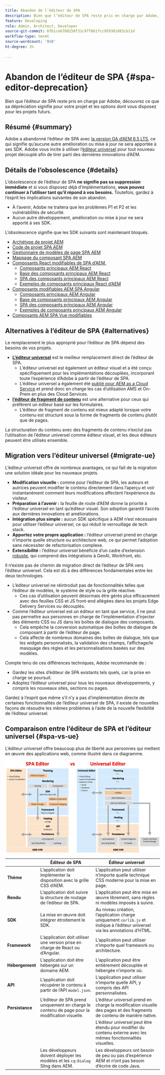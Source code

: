 ```yaml
---
title: Abandon de l’éditeur de SPA
description: Bien que l’éditeur de SPA reste pris en charge par Adobe, découvrez ce que sa dépréciation signifie pour votre projet et les options dont vous disposez pour les projets futurs.
feature: Developing
role: Admin, Architect, Developer
source-git-commit: 6fb1ce6788258f31c97f861fcc959301d83cb11d
workflow-type: tm+mt
source-wordcount: '910'
ht-degree: 3%

---
```



# Abandon de l’éditeur de SPA {#spa-editor-deprecation}

Bien que l’éditeur de SPA reste pris en charge par Adobe, découvrez ce que sa dépréciation signifie pour votre projet et les options dont vous disposez pour les projets futurs.

## Résumé {#summary}

Adobe a abandonné l’éditeur de SPA avec [la version GA d’AEM 6.5 LTS](/help/release-notes/release-notes.md#deprecated-and-removed-features), ce qui signifie qu’aucune autre amélioration ou mise à jour ne sera apportée à ses SDK. Adobe vous incite à utiliser l’[éditeur universel](/help/sites-developing/universal-editor/introduction.md) pour tout nouveau projet découplé afin de tirer parti des dernières innovations d’AEM.

## Détails de l’obsolescence {#details}

L’obsolescence de l’éditeur de SPA **ne signifie pas sa suppression immédiate** et si vous disposez déjà d’implémentations, **vous pouvez continuer à l’utiliser tant qu’il répond à vos besoins.** Toutefois, gardez à l’esprit les implications suivantes de son abandon.

* À l’avenir, Adobe ne traitera que les problèmes P1 et P2 et les vulnérabilités de sécurité.
* Aucun autre développement, amélioration ou mise à jour ne sera apporté à ses SDK.

L’obsolescence signifie que les SDK suivants sont maintenant bloqués.

* [Archétype de projet AEM](https://github.com/adobe/aem-project-archetype/)
* [Code de projet SPA AEM](https://github.com/adobe/aem-spa-project-core)
* [Gestionnaire de modèles de page SPA AEM](https://github.com/adobe/aem-spa-page-model-manager)
* [Mappage du composant SPA AEM](https://github.com/adobe/aem-spa-component-mapping)
* [Composants React modifiables de SPA d’AEM.](https://github.com/adobe/aem-react-editable-components)
   * [Composants principaux AEM React](https://github.com/adobe/aem-react-core-wcm-components)
   * [Base des composants principaux AEM React](https://github.com/adobe/aem-react-core-wcm-components-base)
   * [SPA des composants principaux AEM React](https://github.com/adobe/aem-react-core-wcm-components-spa)
   * [Exemples de composants principaux React d’AEM](https://github.com/adobe/aem-react-core-wcm-components-examples)
* [Composants modifiables AEM SPA Angular](https://github.com/adobe/aem-angular-editable-components)
   * [Composants principaux AEM Angular](https://github.com/adobe/aem-angular-core-wcm-components)
   * [Base de composants principaux AEM Angular](https://github.com/adobe/aem-angular-core-wcm-components-base)
   * [SPA des composants principaux AEM Angular](https://github.com/adobe/aem-angular-core-wcm-components-spa)
   * [Exemples de composants principaux AEM Angular](https://github.com/adobe/aem-angular-core-wcm-components-examples)
* [Composants AEM SPA Vue modifiables](https://github.com/mavicellc/aem-vue-editable-components)

## Alternatives à l’éditeur de SPA {#alternatives}

Le remplacement le plus approprié pour l’éditeur de SPA dépend des besoins de vos projets.

* **[L’éditeur universel](/help/sites-developing/universal-editor/introduction.md)** est le meilleur remplacement direct de l’éditeur de SPA.
   * L’éditeur universel est également un éditeur visuel et a été conçu spécifiquement pour les implémentations découplées, incorporant toute l’expérience d’Adobe à partir de l’éditeur de SPA.
   * L’éditeur universel a également été [publié pour AEM as a Cloud Service](https://experienceleague.adobe.com/fr/docs/experience-manager-cloud-service/content/implementing/developing/universal-editor/introduction) et prend donc en charge les cas d’utilisation AMS et On-Prem en plus des Cloud Services.
* **[l’éditeur de fragment de contenu](/help/assets/content-fragments/content-fragments-managing.md)** est une alternative pour ceux qui préfèrent un éditeur basé sur les formulaires.
   * L’éditeur de fragment de contenu est mieux adapté lorsque votre contenu est structuré sous la forme de fragments de contenu plutôt que de pages.

La structuration du contenu avec des fragments de contenu n’exclut pas l’utilisation de l’éditeur universel comme éditeur visuel, et les deux éditeurs peuvent être utilisés ensemble.

## Migration vers l’éditeur universel {#migrate-ue}

L’éditeur universel offre de nombreux avantages, ce qui fait de la migration une solution idéale pour les nouveaux projets.

* **Modification visuelle :** comme pour l’éditeur de SPA, les auteurs et autrices peuvent modifier le contenu directement dans l’aperçu et voir instantanément comment leurs modifications affectent l’expérience du visiteur.
* **Préparation à l’avenir :** la feuille de route d’AEM donne la priorité à l’éditeur universel en tant qu’éditeur visuel. Son adoption garantit l’accès aux dernières innovations et améliorations.
* **Intégration plus simple :** aucun SDK spécifique à AEM n’est nécessaire pour utiliser l’éditeur universel, ce qui réduit le verrouillage de tech stack.
* **Apportez votre propre application :** l’éditeur universel prend en charge n’importe quelle structure ou architecture web, ce qui permet l’adoption sans nécessiter de refactorisation complexe.
* **Extensibilité :** l’éditeur universel bénéficie d’un cadre d’extension [ robuste,](https://experienceleague.adobe.com/fr/docs/experience-manager-cloud-service/content/implementing/developing/universal-editor/extending) qui comprend des intégrations à GenAI, Workfront, etc.

Il n’existe pas de chemin de migration direct de l’éditeur de SPA vers l’éditeur universel. Cela est dû à des différences fondamentales entre les deux technologies.

* L’éditeur universel ne réintroduit pas de fonctionnalités telles que l’éditeur de modèles, le système de style ou la grille réactive.
   * Ces cas d’utilisation peuvent désormais être gérés plus efficacement avec des feuilles CSS et JS front-end allégées dans les projets Edge Delivery Services ou découplés.
* Comme l’éditeur universel est un éditeur en tant que service, il ne peut pas permettre aux personnes en charge de l’implémentation d’injecter des éléments CSS ou JS dans les boîtes de dialogue des composants.
   * Cela empêche la conversion automatique des boîtes de dialogue de composant à partir de l’éditeur de page.
   * Cela affecte de nombreux domaines des boîtes de dialogue, tels que les widgets personnalisés, la validation des champs, l’affichage/le masquage des règles et les personnalisations basées sur des modèles.

Compte tenu de ces différences techniques, Adobe recommande de :

* Gardez les sites d’éditeur de SPA existants tels quels, car la prise en charge se poursuit.
* Adoptez l’éditeur universel pour tous les nouveaux développements, y compris les nouveaux sites, sections ou pages.

Gardez à l’esprit que même s’il n’y a pas d’implémentation directe de certaines fonctionnalités de l’éditeur universel de SPA, il existe de nouvelles façons de résoudre les mêmes problèmes à l’aide de la nouvelle flexibilité de l’éditeur universel.

## Comparaison entre l’éditeur de SPA et l’éditeur universel {#spa-vs-ue}

L’éditeur universel offre beaucoup plus de liberté aux personnes qui mettent en œuvre des applications web, comme illustré dans ce diagramme.

![Comparaison des architectures de l’éditeur universel et de l’éditeur de SPA](assets/spa-editor-vs-ue.png)

|  | Éditeur de SPA | Éditeur universel |
|---|---|---|
| **Thème** | L’application doit implémenter la disposition avec la grille CSS d’AEM. | L’application peut utiliser n’importe quelle technique CSS moderne pour la mise en page. |
| **Rendu** | L’application doit suivre la structure de routage de l’éditeur de SPA. | L’application peut être mise en œuvre librement, sans règles ni modèles imposés à suivre. |
| **SDK** | La mise en œuvre doit intégrer étroitement le SDK. | Au niveau création, l’application charge uniquement `corlib.js` et indique à l’éditeur universel via les annotations d’HTML. |
| **Framework** | L’application doit utiliser une version prise en charge de React ou d’Angular. | L’application peut utiliser n’importe quel framework ou architecture. |
| **Hébergement** | L’application doit être hébergée sur un domaine AEM. | L’application peut être entièrement découplée et hébergée n’importe où. |
| **API** | L’application doit récupérer le contenu à partir de l’API `model.json`. | L’application peut utiliser n’importe quelle API, y compris des API personnalisées. |
| **Persistance** | L’éditeur de SPA prend uniquement en charge le contenu de page pour la modification visuelle. | L’éditeur universel prend en charge la modification visuelle des pages et des fragments de contenu de manière native. |
|  |  | L’éditeur universel peut être étendu pour modifier du contenu externe avec les mêmes fonctionnalités visuelles. |
|  | Les développeurs doivent déployer les modèles et les `cq:Dialog` Sling dans AEM. | Les développeurs ont besoin de peu ou pas d’expérience AEM et n’ont pas besoin d’écrire de code Java. |
